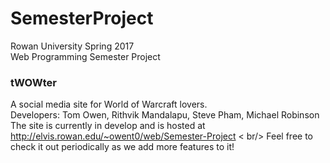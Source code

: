 # SemesterProject
Rowan University Spring 2017 <br />
Web Programming Semester Project
### tWOWter
A social media site for World of Warcraft lovers. <br />
Developers: Tom Owen, Rithvik Mandalapu, Steve Pham, Michael Robinson <br />
The site is currently in develop and is hosted at http://elvis.rowan.edu/~owent0/web/Semester-Project < br/>
Feel free to check it out periodically as we add more features to it!
